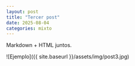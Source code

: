 ```yaml
---
layout: post
title: "Tercer post"
date: 2025-08-04
categories: mixto
---
```

Markdown + HTML juntos.

![Ejemplo]({{ site.baseurl }}/assets/img/post3.jpg)
